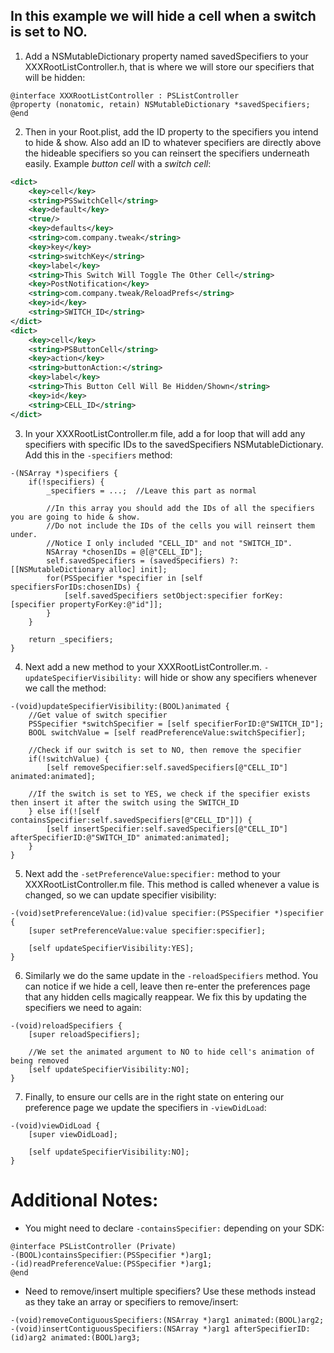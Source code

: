 ## In this example we will hide a cell when a switch is set to NO.

1. Add a NSMutableDictionary property named savedSpecifiers to your XXXRootListController.h, that is where we will store our specifiers that will be hidden:

```objc
@interface XXXRootListController : PSListController
@property (nonatomic, retain) NSMutableDictionary *savedSpecifiers;
@end
```

2. Then in your Root.plist, add the ID property to the specifiers you intend to hide & show. Also add an ID to whatever specifiers are directly above the hideable specifiers so you can reinsert the specifiers underneath easily. Example *button cell* with a *switch cell*:

```xml
<dict>
	<key>cell</key>
	<string>PSSwitchCell</string>
	<key>default</key>
	<true/>
	<key>defaults</key>
	<string>com.company.tweak</string>
	<key>key</key>
	<string>switchKey</string>
	<key>label</key>
	<string>This Switch Will Toggle The Other Cell</string>
	<key>PostNotification</key>
	<string>com.company.tweak/ReloadPrefs</string>
	<key>id</key>
	<string>SWITCH_ID</string>
</dict>
<dict>
	<key>cell</key>
	<string>PSButtonCell</string>
	<key>action</key>
	<string>buttonAction:</string>
	<key>label</key>
	<string>This Button Cell Will Be Hidden/Shown</string>
	<key>id</key>
	<string>CELL_ID</string>
</dict>
```

3. In your XXXRootListController.m file, add a for loop that will add any specifiers with specific IDs to the savedSpecifiers NSMutableDictionary. Add this in the `-specifiers` method:

```objc
-(NSArray *)specifiers {
	if(!specifiers) {
		_specifiers = ...;  //Leave this part as normal

		//In this array you should add the IDs of all the specifiers you are going to hide & show.
		//Do not include the IDs of the cells you will reinsert them under.
		//Notice I only included "CELL_ID" and not "SWITCH_ID".
		NSArray *chosenIDs = @[@"CELL_ID"];
		self.savedSpecifiers = (savedSpecifiers) ?: [[NSMutableDictionary alloc] init];
		for(PSSpecifier *specifier in [self specifiersForIDs:chosenIDs) {
			[self.savedSpecifiers setObject:specifier forKey:[specifier propertyForKey:@"id"]];
		}
	}

	return _specifiers;
}
```

4. Next add a new method to your XXXRootListController.m. `-updateSpecifierVisibility:` will hide or show any specifiers whenever we call the method:

```objc
-(void)updateSpecifierVisibility:(BOOL)animated {
	//Get value of switch specifier
	PSSpecifier *switchSpecifier = [self specifierForID:@"SWITCH_ID"];
	BOOL switchValue = [self readPreferenceValue:switchSpecifier];
	
	//Check if our switch is set to NO, then remove the specifier
	if(!switchValue) {
		[self removeSpecifier:self.savedSpecifiers[@"CELL_ID"] animated:animated];

	//If the switch is set to YES, we check if the specifier exists then insert it after the switch using the SWITCH_ID
	} else if(![self containsSpecifier:self.savedSpecifiers[@"CELL_ID"]]) {
		[self insertSpecifier:self.savedSpecifiers[@"CELL_ID"] afterSpecifierID:@"SWITCH_ID" animated:animated];
	}
}
```

5. Next add the `-setPreferenceValue:specifier:` method to your XXXRootListController.m file. This method is called whenever a value is changed, so we can update specifier visibility:

```objc
-(void)setPreferenceValue:(id)value specifier:(PSSpecifier *)specifier {
	[super setPreferenceValue:value specifier:specifier];

	[self updateSpecifierVisibility:YES];
}
```

6. Similarly we do the same update in the `-reloadSpecifiers` method. You can notice if we hide a cell, leave then re-enter the preferences page that any hidden cells magically reappear. We fix this by updating the specifiers we need to again:

```objc
-(void)reloadSpecifiers {
	[super reloadSpecifiers];

	//We set the animated argument to NO to hide cell's animation of being removed
	[self updateSpecifierVisibility:NO];
}
```

7. Finally, to ensure our cells are in the right state on entering our preference page we update the specifiers in `-viewDidLoad`:

```objc
-(void)viewDidLoad {
	[super viewDidLoad];

	[self updateSpecifierVisibility:NO];
}
```

# Additional Notes:
- You might need to declare `-containsSpecifier:` depending on your SDK:

```objc
@interface PSListController (Private)
-(BOOL)containsSpecifier:(PSSpecifier *)arg1;
-(id)readPreferenceValue:(PSSpecifier *)arg1;
@end
```

- Need to remove/insert multiple specifiers? Use these methods instead as they take an array or specifiers to remove/insert:
```objc
-(void)removeContiguousSpecifiers:(NSArray *)arg1 animated:(BOOL)arg2;
-(void)insertContiguousSpecifiers:(NSArray *)arg1 afterSpecifierID:(id)arg2 animated:(BOOL)arg3;
```
